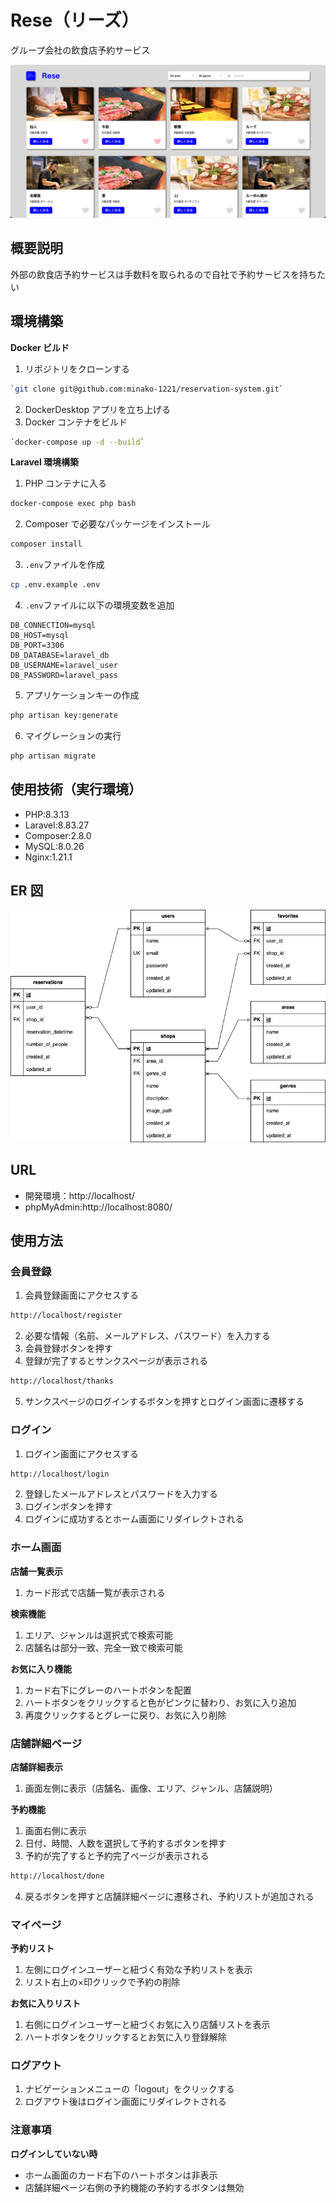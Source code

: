 # Rese（リーズ）

グループ会社の飲食店予約サービス

![Home Screen](./images/home_screen.png)


## 概要説明

外部の飲食店予約サービスは手数料を取られるので自社で予約サービスを持ちたい


## 環境構築

**Docker ビルド**

1. リポジトリをクローンする

```bash
`git clone git@github.com:minako-1221/reservation-system.git`
```

2. DockerDesktop アプリを立ち上げる
3. Docker コンテナをビルド

```bash
`docker-compose up -d --build`
```

**Laravel 環境構築**

1. PHP コンテナに入る

```bash
docker-compose exec php bash
```

2. Composer で必要なパッケージをインストール

```bash
composer install
```

3. `.env`ファイルを作成

```bash
cp .env.example .env
```

4. `.env`ファイルに以下の環境変数を追加

```text
DB_CONNECTION=mysql
DB_HOST=mysql
DB_PORT=3306
DB_DATABASE=laravel_db
DB_USERNAME=laravel_user
DB_PASSWORD=laravel_pass
```

5. アプリケーションキーの作成

```bash
php artisan key:generate
```

6. マイグレーションの実行

```bash
php artisan migrate
```


## 使用技術（実行環境）

- PHP:8.3.13
- Laravel:8.83.27
- Composer:2.8.0
- MySQL:8.0.26
- Nginx:1.21.1


## ER 図

![ER Diagram](./images/Rese.drawio.png)


## URL

- 開発環境：http://localhost/
- phpMyAdmin:http://localhost:8080/


## 使用方法

### 会員登録

1. 会員登録画面にアクセスする

```bash
http://localhost/register
```

2. 必要な情報（名前、メールアドレス、パスワード）を入力する
3. 会員登録ボタンを押す
4. 登録が完了するとサンクスページが表示される

```bash
http://localhost/thanks
```

5. サンクスページのログインするボタンを押すとログイン画面に遷移する


### ログイン

1. ログイン画面にアクセスする

```bash
http://localhost/login
```

2. 登録したメールアドレスとパスワードを入力する
3. ログインボタンを押す
4. ログインに成功するとホーム画面にリダイレクトされる


### ホーム画面

**店舗一覧表示**

1. カード形式で店舗一覧が表示される

**検索機能**

1. エリア、ジャンルは選択式で検索可能
2. 店舗名は部分一致、完全一致で検索可能

**お気に入り機能**

1. カード右下にグレーのハートボタンを配置
2. ハートボタンをクリックすると色がピンクに替わり、お気に入り追加
3. 再度クリックするとグレーに戻り、お気に入り削除


### 店舗詳細ページ

**店舗詳細表示**

1. 画面左側に表示（店舗名、画像、エリア、ジャンル、店舗説明）

**予約機能**

1. 画面右側に表示
2. 日付、時間、人数を選択して予約するボタンを押す
3. 予約が完了すると予約完了ページが表示される

```bash
http://localhost/done
```

4. 戻るボタンを押すと店舗詳細ページに遷移され、予約リストが追加される


### マイページ

**予約リスト**

1. 左側にログインユーザーと紐づく有効な予約リストを表示
2. リスト右上の×印クリックで予約の削除

**お気に入りリスト**

1. 右側にログインユーザーと紐づくお気に入り店舗リストを表示
2. ハートボタンをクリックするとお気に入り登録解除


### ログアウト

1. ナビゲーションメニューの「logout」をクリックする
2. ログアウト後はログイン画面にリダイレクトされる


### 注意事項

**ログインしていない時**

- ホーム画面のカード右下のハートボタンは非表示
- 店舗詳細ページ右側の予約機能の予約するボタンは無効

